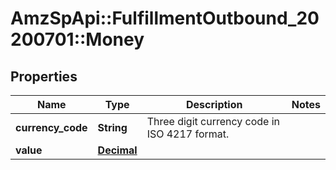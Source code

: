 # AmzSpApi::FulfillmentOutbound_20200701::Money

## Properties
Name | Type | Description | Notes
------------ | ------------- | ------------- | -------------
**currency_code** | **String** | Three digit currency code in ISO 4217 format. | 
**value** | [**Decimal**](Decimal.md) |  | 

